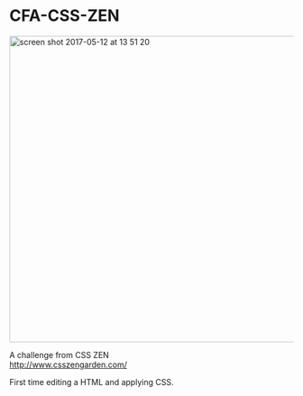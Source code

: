 # CFA-CSS-ZEN

<img width="542" alt="screen shot 2017-05-12 at 13 51 20" src="https://cloud.githubusercontent.com/assets/25731534/25981732/45f29994-371a-11e7-83dc-6f5e58c7f018.png">

A challenge from CSS ZEN <br>
http://www.csszengarden.com/

First time editing a HTML and applying CSS.
